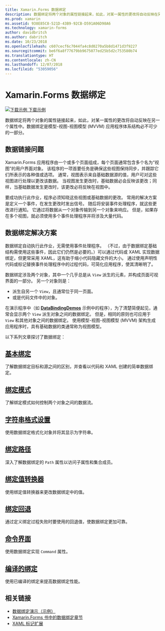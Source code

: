 ```yaml
---
title: Xamarin.Forms 数据绑定
description: 数据绑定将两个对象的属性链接起来，如此，对某一属性的更改将自动反映在另一个属性中。 数据绑定是模型-视图-视图模型 (MVVM) 应用程序体系结构必不可少的一部分。
ms.prod: xamarin
ms.assetid: 938E85C8-521D-43B9-92CB-D591A06D98A6
ms.technology: xamarin-forms
author: davidbritch
ms.author: dabritch
ms.date: 10/23/2018
ms.openlocfilehash: c607cecf6c7044fa4c8d0270a5b8d1471d3f9227
ms.sourcegitcommit: be6f6a8f77679bb9675077ed25b5d2c753580b74
ms.translationtype: HT
ms.contentlocale: zh-CN
ms.lasthandoff: 12/07/2018
ms.locfileid: "53059056"
---
```

# <a name="xamarinforms-data-binding"></a>Xamarin.Forms 数据绑定

[![下载示例](~/media/shared/download.png) 下载示例](https://developer.xamarin.com/samples/xamarin-forms/DataBindingDemos/)

数据绑定将两个对象的属性链接起来，如此，对某一属性的更改将自动反映在另一个属性中。数据绑定是模型-视图-视图模型 (MVVM) 应用程序体系结构必不可少的一部分。

## <a name="the-data-linking-problem"></a>数据链接问题

Xamarin.Forms 应用程序由一个或多个页面组成，每个页面通常包含多个名为“视图”的用户界面对象。 该程序的一项首要任务是确保这些视图保持同步，并跟踪它们所表示的各种值或选项。 通常，视图表示来自基础数据源的值，用户可对这些视图进行处理以更改该数据。 当视图发生更改时，基础数据必会反映该更改；同样，当基础数据发生更改时，该更改必将反映在视图中。

要成功执行此作业，程序必须知晓这些视图或基础数据的更改。 常用的解决方案是定义一个事件，在发生更改时发出信号。 随后将安装事件处理程序，就这些更改进行通知。 它通过将数据从一个对象传输到另一个对象来响应。 但是，如果存在多个视图，就必须使用多个事件处理程序并将涉及大量代码。

## <a name="the-data-binding-solution"></a>数据绑定解决方案

数据绑定自动执行此作业，无需使用事件处理程序。 （不过，由于数据绑定基础结构需使用这些事件，因此它们仍然是必要的。）可以通过代码或 XAML 实现数据绑定，但更常采用 XAML，这有助于缩小代码隐藏文件的大小。 通过使用声明性代码或标记替换事件处理程序中的过程代码，可简化应用程序，使其清晰明了。

数据绑定涉及两个对象，其中一个几乎总是从 `View` 派生的元素，并构成页面可视界面的一部分。 另一个对象则是：

- 派生自另一个 `View`，且通常位于同一页面。
- 或是代码文件中的对象。

在演示程序中（如 [**DataBindingDemos**](https://developer.xamarin.com/samples/xamarin-forms/DataBindingDemos/) 示例中的程序），为了清楚简便起见，通常会显示两个 `View` 派生对象之间的数据绑定。 但是，相同的原则也可应用于 `View` 和其他对象之间的数据绑定。 使用模型-视图-视图模型 (MVVM) 架构生成应用程序时，具有基础数据的类通常称为视图模型。

以下系列文章探讨了数据绑定：

## <a name="basic-bindingsbasic-bindingsmd"></a>[基本绑定](basic-bindings.md)

了解数据绑定目标和源之间的区别，并查看以代码和 XAML 创建的简单数据绑定。

## <a name="binding-modebinding-modemd"></a>[绑定模式](binding-mode.md)

了解绑定模式如何控制两个对象之间的数据流。

## <a name="string-formattingstring-formattingmd"></a>[字符串格式设置](string-formatting.md)

使用数据绑定格式化对象并将其显示为字符串。

## <a name="binding-pathbinding-pathmd"></a>[绑定路径](binding-path.md)

深入了解数据绑定的 `Path` 属性以访问子属性和集合成员。

## <a name="binding-value-convertersconvertersmd"></a>[绑定值转换器](converters.md)

使用绑定值转换器来更改数据绑定中的值。

## <a name="binding-fallbacksbinding-fallbacksmd"></a>[绑定回退](binding-fallbacks.md)

通过定义绑定过程失败时要使用的回退值，使数据绑定更加可靠。

## <a name="the-command-interfacecommandingmd"></a>[命令界面](commanding.md)

使用数据绑定实现 `Command` 属性。

## <a name="compiled-bindingscompiled-bindingsmd"></a>[编译的绑定](compiled-bindings.md)

使用已编译的绑定来提高数据绑定性能。

## <a name="related-links"></a>相关链接

- [数据绑定演示（示例）](https://developer.xamarin.com/samples/xamarin-forms/DataBindingDemos/)
- [Xamarin.Forms 书中的数据绑定章节](~/xamarin-forms/creating-mobile-apps-xamarin-forms/summaries/chapter16.md)
- [XAML 标记扩展](~/xamarin-forms/xaml/markup-extensions/index.md)
